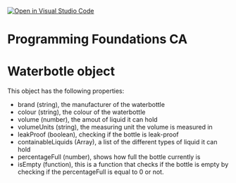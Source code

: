 [![Open in Visual Studio Code](https://classroom.github.com/assets/open-in-vscode-718a45dd9cf7e7f842a935f5ebbe5719a5e09af4491e668f4dbf3b35d5cca122.svg)](https://classroom.github.com/online_ide?assignment_repo_id=14251467&assignment_repo_type=AssignmentRepo)
# Programming Foundations CA

# Waterbotle object

This object has the following properties:
   - brand (string), the manufacturer of the waterbottle
   - colour (string), the colour of the waterbottle
   - volume (number), the amout of liquid it can hold
   - volumeUnits (string), the measuring unit the volume is measured in
   - leakProof (boolean), checking if the bottle is leak-proof
   - containableLiquids (Array), a list of the different types of liquid it can hold
   - percentageFull (number), shows how full the bottle currently is
   - isEmpty (function), this is a function that checks if the bottle is empty by checking if the percentageFull is equal to 0 or not. 